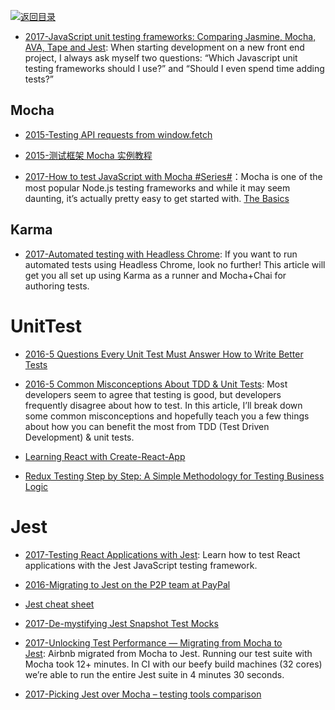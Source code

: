 [![返回目录](https://user-images.githubusercontent.com/5803001/38079637-ff0abcf0-3371-11e8-9b76-ad651620afc7.jpg)](https://github.com/wx-chevalier/Awesome-Lists)

* [2017-JavaScript unit testing frameworks: Comparing Jasmine, Mocha, AVA, Tape and Jest](https://parg.co/bJ5): When starting development on a new front end project, I always ask myself two questions: “Which Javascript unit testing frameworks should I use?” and “Should I even spend time adding tests?”

## Mocha

* [2015-Testing API requests from window.fetch](https://rjzaworski.com/2015/06/testing-api-requests-from-window-fetch)

* [2015-测试框架 Mocha 实例教程](http://www.ruanyifeng.com/blog/2015/12/a-mocha-tutorial-of-examples.html)

* [2017-How to test JavaScript with Mocha #Series#](https://parg.co/bL5)：Mocha is one of the most popular Node.js testing frameworks and while it may seem daunting, it’s actually pretty easy to get started with. [The Basics](https://parg.co/bL5)

## Karma

* [2017-Automated testing with Headless Chrome](https://parg.co/beo): If you want to run automated tests using Headless Chrome, look no further! This article will get you all set up using Karma as a runner and Mocha+Chai for authoring tests.

# UnitTest

* [2016-5 Questions Every Unit Test Must Answer How to Write Better Tests](https://parg.co/bh4)

* [2016-5 Common Misconceptions About TDD & Unit Tests](https://parg.co/b4S): Most developers seem to agree that testing is good, but developers frequently disagree about how to test. In this article, I’ll break down some common misconceptions and hopefully teach you a few things about how you can benefit the most from TDD (Test Driven Development) & unit tests.

* [Learning React with Create-React-App](https://parg.co/bhf)

* [Redux Testing Step by Step: A Simple Methodology for Testing Business Logic](https://parg.co/b41)

# Jest

* [2017-Testing React Applications with Jest](https://auth0.com/blog/testing-react-applications-with-jest/): Learn how to test React applications with the Jest JavaScript testing framework.

* [2016-Migrating to Jest on the P2P team at PayPal](http://6me.us/N9Fl)

- [Jest cheat sheet](http://6me.us/KBnw6N)

- [2017-De-mystifying Jest Snapshot Test Mocks](https://parg.co/b4i)

* [2017-Unlocking Test Performance — Migrating from Mocha to Jest](https://parg.co/b90): Airbnb migrated from Mocha to Jest. Running our test suite with Mocha took 12+ minutes. In CI with our beefy build machines (32 cores) we’re able to run the entire Jest suite in 4 minutes 30 seconds.

- [2017-Picking Jest over Mocha – testing tools comparison](https://parg.co/bIM)
